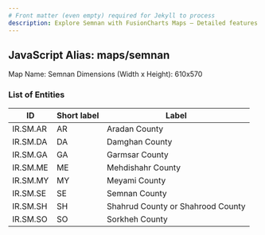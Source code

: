 ```yaml
---
# Front matter (even empty) required for Jekyll to process
description: Explore Semnan with FusionCharts Maps – Detailed features for seamless integration. Try now & enhance your data visualization today! 
---
```


## JavaScript Alias: maps/semnan

Map Name: Semnan
Dimensions (Width x Height): 610x570





### List of Entities

ID | Short label | Label
---|---|---|
IR.SM.AR|AR|Aradan County
IR.SM.DA|DA|Damghan County
IR.SM.GA|GA|Garmsar County
IR.SM.ME|ME|Mehdishahr County
IR.SM.MY|MY|Meyami County
IR.SM.SE|SE|Semnan County
IR.SM.SH|SH|Shahrud County or Shahrood County
IR.SM.SO|SO|Sorkheh County